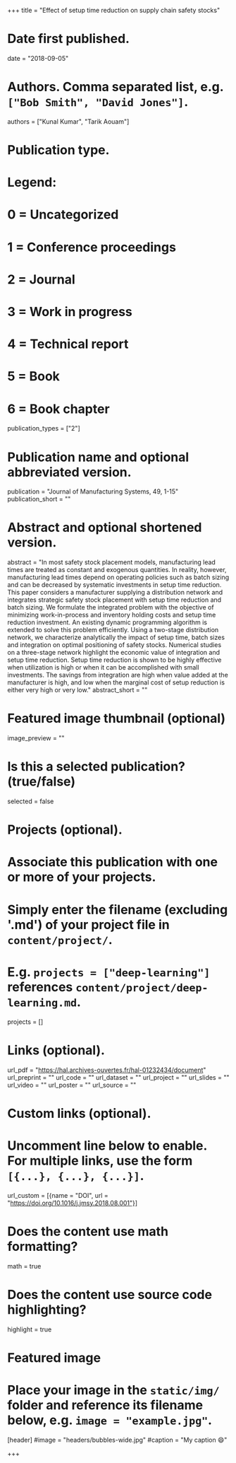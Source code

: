 +++
title = "Effect of setup time reduction on supply chain safety stocks"

# Date first published.
date = "2018-09-05"

# Authors. Comma separated list, e.g. `["Bob Smith", "David Jones"]`.
authors = ["Kunal Kumar", "Tarik Aouam"]

# Publication type.
# Legend:
# 0 = Uncategorized
# 1 = Conference proceedings
# 2 = Journal
# 3 = Work in progress
# 4 = Technical report
# 5 = Book
# 6 = Book chapter
publication_types = ["2"]

# Publication name and optional abbreviated version.
publication = "Journal of Manufacturing Systems, 49, 1-15"
publication_short = ""

# Abstract and optional shortened version.
abstract = "In most safety stock placement models, manufacturing lead times are treated as constant and exogenous quantities. In reality, however, manufacturing lead times depend on operating policies such as batch sizing and can be decreased by systematic investments in setup time reduction. This paper considers a manufacturer supplying a distribution network and integrates strategic safety stock placement with setup time reduction and batch sizing. We formulate the integrated problem with the objective of minimizing work-in-process and inventory holding costs and setup time reduction investment. An existing dynamic programming algorithm is extended to solve this problem efficiently. Using a two-stage distribution network, we characterize analytically the impact of setup time, batch sizes and integration on optimal positioning of safety stocks. Numerical studies on a three-stage network highlight the economic value of integration and setup time reduction. Setup time reduction is shown to be highly effective when utilization is high or when it can be accomplished with small investments. The savings from integration are high when value added at the manufacturer is high, and low when the marginal cost of setup reduction is either very high or very low."
abstract_short = ""

# Featured image thumbnail (optional)
image_preview = ""

# Is this a selected publication? (true/false)
selected = false

# Projects (optional).
#   Associate this publication with one or more of your projects.
#   Simply enter the filename (excluding '.md') of your project file in `content/project/`.
#   E.g. `projects = ["deep-learning"]` references `content/project/deep-learning.md`.
projects = []

# Links (optional).
url_pdf = "https://hal.archives-ouvertes.fr/hal-01232434/document"
url_preprint = ""
url_code = ""
url_dataset = ""
url_project = ""
url_slides = ""
url_video = ""
url_poster = ""
url_source = ""

# Custom links (optional).
#   Uncomment line below to enable. For multiple links, use the form `[{...}, {...}, {...}]`.
 url_custom = [{name = "DOI", url = "https://doi.org/10.1016/j.jmsy.2018.08.001"}]

# Does the content use math formatting?
math = true

# Does the content use source code highlighting?
highlight = true

# Featured image
# Place your image in the `static/img/` folder and reference its filename below, e.g. `image = "example.jpg"`.
[header]
#image = "headers/bubbles-wide.jpg"
#caption = "My caption 😄"

+++
